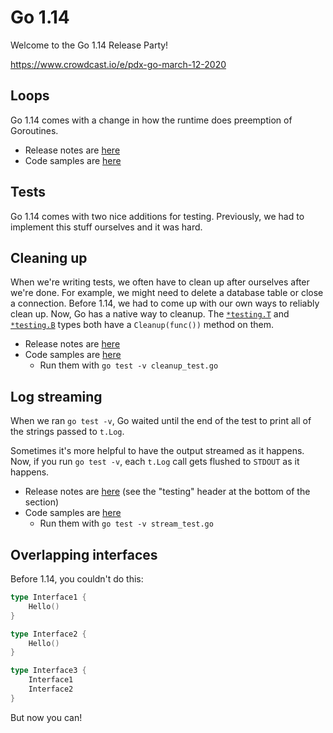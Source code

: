 # Go 1.14

Welcome to the Go 1.14 Release Party!

https://www.crowdcast.io/e/pdx-go-march-12-2020

## Loops

Go 1.14 comes with a change in how the runtime does preemption of Goroutines.

- Release notes are [here](https://golang.org/doc/go1.14#runtime)
- Code samples are [here](./preemption/main.go)

## Tests

Go 1.14 comes with two nice additions for testing. Previously, we had to implement this stuff ourselves and it was hard.

## Cleaning up

When we're writing tests, we often have to clean up after ourselves after we're done. For example, we might need to delete a database table or close a connection. Before 1.14, we had to come up with our own ways to reliably clean up. Now, Go has a native way to cleanup. The [`*testing.T`](https://golang.org/pkg/testing/#T.Cleanup) and [`*testing.B`](https://golang.org/pkg/testing/#B.Cleanup) types both have a `Cleanup(func())` method on them.

- Release notes are [here](https://golang.org/doc/go1.14#testing)
- Code samples are [here](./tests/cleanup_test.go)
  - Run them with `go test -v cleanup_test.go`

## Log streaming

When we ran `go test -v`, Go waited until the end of the test to print all of the strings passed to `t.Log`. 

Sometimes it's more helpful to have the output streamed as it happens. Now, if you run `go test -v`, each `t.Log` call gets flushed to `STDOUT` as it happens.

- Release notes are [here](https://golang.org/doc/go1.14#go-command) (see the "testing" header at the bottom of the section)
- Code samples are [here](./tests/stream_test.go)
  - Run them with `go test -v stream_test.go`

## Overlapping interfaces

Before 1.14, you couldn't do this:

```go
type Interface1 {
    Hello()
}

type Interface2 {
    Hello()
}

type Interface3 {
    Interface1
    Interface2
}
```

But now you can!
